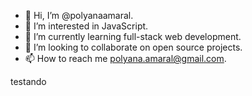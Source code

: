 - 👋 Hi, I’m @polyanaamaral.
- 👀 I’m interested in JavaScript.
- 🌱 I’m currently learning full-stack web development.
- 💞️ I’m looking to collaborate on open source projects.
- 📫 How to reach me polyana.amaral@gmail.com.

<!---
polyanaamaral/polyanaamaral is a ✨ special ✨ repository because its `README.md` (this file) appears on your GitHub profile.
You can click the Preview link to take a look at your changes.
--->
testando